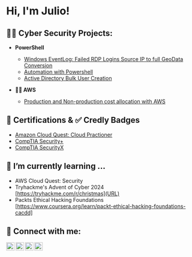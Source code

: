 <h1>Hi, I'm Julio! <br/>

<h2>👨‍💻 Cyber Security Projects:</h2>

- <b>PowerShell</b>

  - [Windows EventLog: Failed RDP Logins Source IP to full GeoData Conversion](URL)
  - [Automation with Powershell](URL)
  - [Active Directory Bulk User Creation](URL)
  
- <b>👨‍💻 AWS</b>

  - [Production and Non-production cost allocation with AWS](https://github.com/Dondoknows610/AWS-Cloud-Quest)

<h2> 📄 Certifications & ✅ Credly Badges </h2>

- [Amazon Cloud Quest: Cloud Practioner](https://www.credly.com/badges/98a95879-c473-4c27-9ec1-b7635d09dbdd)
- [CompTIA Security+](https://www.credly.com/earner/earned/badge/21bb2ea4-d6a9-4699-9274-1faa91f53595)
- [CompTIA SecurityX](https://www.credly.com/earner/earned/badge/8d40b005-f25f-43fa-8bc7-1127a5e820e7)

<h2>🌱 I’m currently learning ... </h2>

- AWS Cloud Quest: Security 
- Tryhackme's Advent of Cyber 2024 [https://tryhackme.com/r/christmas](URL)
- Packts Ethical Hacking Foundations [https://www.coursera.org/learn/packt-ethical-hacking-foundations-cacdd]

<h2> 🤳 Connect with me:</h2>

<img align="left" alt="JoshMadakor | YouTube" width="22px" src="https://cdn.jsdelivr.net/npm/simple-icons@v3/icons/youtube.svg" />
<img align="left" alt="JoshMadakor | Twitter" width="22px" src="https://cdn.jsdelivr.net/npm/simple-icons@v3/icons/twitter.svg" />
<img align="left" alt="JoshMadakor | LinkedIn" width="22px" src="https://cdn.jsdelivr.net/npm/simple-icons@v3/icons/linkedin.svg" />
<img align="left" alt="JoshMadakor | Instagram" width="22px" src="https://cdn.jsdelivr.net/npm/simple-icons@v3/icons/instagram.svg" />



